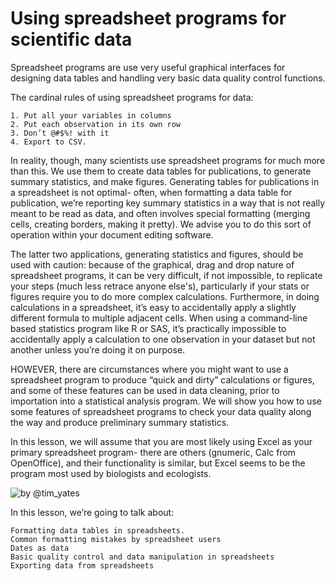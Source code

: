 # Using spreadsheet programs for scientific data #

Spreadsheet programs are use very useful graphical interfaces for designing data tables and handling very basic data quality control functions. 

The cardinal rules of using spreadsheet programs for data:

	1. Put all your variables in columns
	2. Put each observation in its own row
	3. Don’t @#$%! with it
	4. Export to CSV.

In reality, though, many scientists use spreadsheet programs for much more than this. We use them to create data tables for publications, to generate summary statistics, and make figures. 
Generating tables for publications in a spreadsheet is not optimal- often, when formatting a data table for publication, we’re reporting key summary statistics in a way that is not really meant to be read as data, and often involves special formatting (merging cells, creating borders, making it pretty). We advise you to do this sort of operation within your document editing software.

The latter two applications,  generating statistics and figures,  should be used with caution: because of the graphical, drag and drop nature of spreadsheet programs, it can be very difficult, if not impossible, to replicate your steps (much less retrace anyone else's), particularly if your stats or figures require you to do more complex calculations. Furthermore, in doing calculations in a spreadsheet, it’s easy to accidentally apply a slightly different formula to multiple adjacent cells. When using a command-line based statistics program like R or SAS, it’s practically impossible to accidentally apply a calculation to one observation in your dataset but not another unless you’re doing it on purpose. 

HOWEVER, there are circumstances where you might want to use a spreadsheet program to produce “quick and dirty” calculations or figures, and some of these features can be used in data cleaning, prior to importation into a statistical analysis program. We will show you how to use some features of spreadsheet programs to check your data quality along the way and produce preliminary summary statistics.

In this lesson, we will assume that you are most likely using Excel as your primary spreadsheet program- there are others (gnumeric, Calc from OpenOffice), and their functionality is similar, but Excel seems to be the program most used by biologists and ecologists.

![by @tim_yates](../../../img/helpful_clippy.jpg)

In this lesson, we’re going to talk about:

    Formatting data tables in spreadsheets.
    Common formatting mistakes by spreadsheet users
    Dates as data
    Basic quality control and data manipulation in spreadsheets
    Exporting data from spreadsheets
